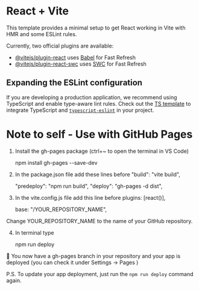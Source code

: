 # React + Vite

This template provides a minimal setup to get React working in Vite with HMR and some ESLint rules.

Currently, two official plugins are available:

- [@vitejs/plugin-react](https://github.com/vitejs/vite-plugin-react/blob/main/packages/plugin-react/README.md) uses [Babel](https://babeljs.io/) for Fast Refresh
- [@vitejs/plugin-react-swc](https://github.com/vitejs/vite-plugin-react-swc) uses [SWC](https://swc.rs/) for Fast Refresh

## Expanding the ESLint configuration

If you are developing a production application, we recommend using TypeScript and enable type-aware lint rules. Check out the [TS template](https://github.com/vitejs/vite/tree/main/packages/create-vite/template-react-ts) to integrate TypeScript and [`typescript-eslint`](https://typescript-eslint.io) in your project.

# Note to self - Use with GitHub Pages
1. Install the gh-pages package (ctrl+~ to open the terminal in VS Code)

    npm install gh-pages --save-dev

2. In the package.json file add these lines before "build": "vite build",

    "predeploy": "npm run build",
    "deploy": "gh-pages -d dist",

3. In the vite.config.js file add this line before plugins: [react()],

    base: "/YOUR_REPOSITORY_NAME",

Change YOUR_REPOSITORY_NAME to the name of your GitHub repository.

4. In terminal type

    npm run deploy

🎉 You now have a gh-pages branch in your repository and your app is deployed (you can check it under Settings -> Pages )

P.S. To update your app deployment, just run the `npm run deploy` command again.